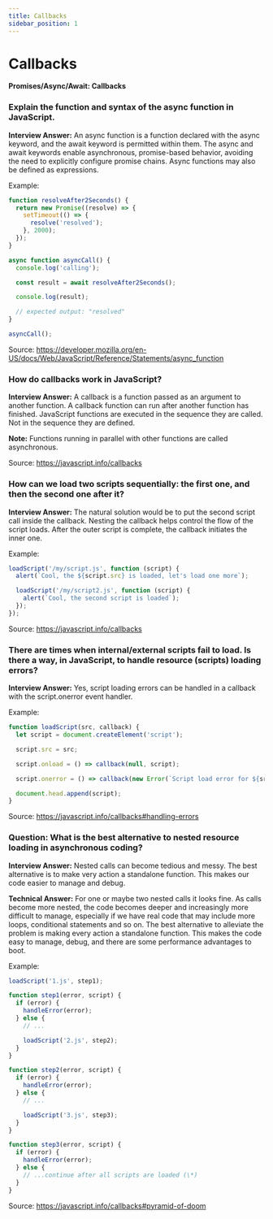 ```yaml
---
title: Callbacks
sidebar_position: 1
---
```


# Callbacks

**Promises/Async/Await: Callbacks**

<head>
  <title>Callbacks - JavaScript Interview Questions & Answers</title>
  <meta charSet="utf-8" />
</head>

### Explain the function and syntax of the async function in JavaScript.

**Interview Answer:** An async function is a function declared with the async keyword, and the await keyword is permitted within them. The async and await keywords enable asynchronous, promise-based behavior, avoiding the need to explicitly configure promise chains. Async functions may also be defined as expressions.

Example:

```js
function resolveAfter2Seconds() {
  return new Promise((resolve) => {
    setTimeout(() => {
      resolve('resolved');
    }, 2000);
  });
}

async function asyncCall() {
  console.log('calling');

  const result = await resolveAfter2Seconds();

  console.log(result);

  // expected output: "resolved"
}

asyncCall();
```

Source: <https://developer.mozilla.org/en-US/docs/Web/JavaScript/Reference/Statements/async_function>

### How do callbacks work in JavaScript?

**Interview Answer:** A callback is a function passed as an argument to another function. A callback function can run after another function has finished. JavaScript functions are executed in the sequence they are called. Not in the sequence they are defined.

**Note:** Functions running in parallel with other functions are called asynchronous.

Source: <https://javascript.info/callbacks>

### How can we load two scripts sequentially: the first one, and then the second one after it?

**Interview Answer:** The natural solution would be to put the second script call inside the callback. Nesting the callback helps control the flow of the script loads. After the outer script is complete, the callback initiates the inner one.

Example:

```js
loadScript('/my/script.js', function (script) {
  alert(`Cool, the ${script.src} is loaded, let's load one more`);

  loadScript('/my/script2.js', function (script) {
    alert(`Cool, the second script is loaded`);
  });
});
```

Source: <https://javascript.info/callbacks>

### There are times when internal/external scripts fail to load. Is there a way, in JavaScript, to handle resource (scripts) loading errors?

**Interview Answer:** Yes, script loading errors can be handled in a callback with the script.onerror event handler.

Example:

```js
function loadScript(src, callback) {
  let script = document.createElement('script');

  script.src = src;

  script.onload = () => callback(null, script);

  script.onerror = () => callback(new Error(`Script load error for ${src}`));

  document.head.append(script);
}
```

Source: <https://javascript.info/callbacks#handling-errors>

### Question: What is the best alternative to nested resource loading in asynchronous coding?

**Interview Answer:** Nested calls can become tedious and messy. The best alternative is to make very action a standalone function. This makes our code easier to manage and debug.

**Technical Answer:** For one or maybe two nested calls it looks fine. As calls become more nested, the code becomes deeper and increasingly more difficult to manage, especially if we have real code that may include more loops, conditional statements and so on. The best alternative to alleviate the problem is making every action a standalone function. This makes the code easy to manage, debug, and there are some performance advantages to boot.

Example:

```js
loadScript('1.js', step1);

function step1(error, script) {
  if (error) {
    handleError(error);
  } else {
    // ...

    loadScript('2.js', step2);
  }
}

function step2(error, script) {
  if (error) {
    handleError(error);
  } else {
    // ...

    loadScript('3.js', step3);
  }
}

function step3(error, script) {
  if (error) {
    handleError(error);
  } else {
    // ...continue after all scripts are loaded (\*)
  }
}
```

Source: <https://javascript.info/callbacks#pyramid-of-doom>
